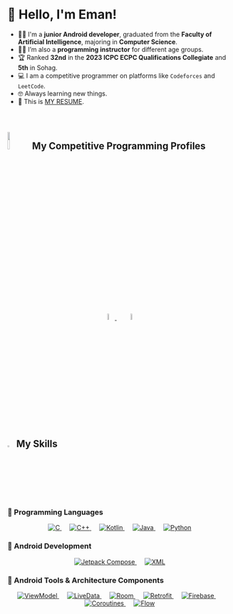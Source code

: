 # 👋 Hello, I'm Eman!

- 🧑‍🎓 I'm a **junior Android developer**, graduated from the **Faculty of Artificial Intelligence**, majoring in **Computer Science**.  
- 🧑‍🏫 I’m also a **programming instructor** for different age groups.  
- 🏆 Ranked **32nd** in the **2023 ICPC ECPC Qualifications Collegiate** and **5th** in Sohag.  
- 💻 I am a competitive programmer on platforms like `Codeforces` and `LeetCode`.  
- 🤓 Always learning new things.  
- 🤔 This is [MY RESUME](https://drive.google.com/drive/u/0/folders/1FdOBDa-ipxU7ps9AOxaFi674bw2kc2EL).  

<br>

## <img src="https://media4.giphy.com/media/dMLmQfCO7lCA2gX3tw/giphy.gif?cid=ecf05e47ak6mwfu812269zzr8ydv529109qzpb8rszwnja9e&rid=giphy.gif&ct=s" width=10%> My Competitive Programming Profiles

<div align="center" width=100%>
  <a href="https://codeforces.com/profile/Eman_Nasser">
    <img src="https://img.icons8.com/external-tal-revivo-shadow-tal-revivo/50/000000/external-codeforces-programming-competitions-and-contests-programming-community-logo-shadow-tal-revivo.png" alt="CodeForces" width="6%"/>
  </a>
  &emsp;
  <a href="https://leetcode.com/u/EmanNasser/">
    <img src="https://img.icons8.com/external-tal-revivo-shadow-tal-revivo/50/000000/external-level-up-your-coding-skills-and-quickly-land-a-job-logo-shadow-tal-revivo.png" alt="LeetCode" width="6%"/>
  </a>
</div>

<br>

## <img src="https://media2.giphy.com/media/QssGEmpkyEOhBCb7e1/giphy.gif?cid=ecf05e47a0n3gi1bfqntqmob8g9aid1oyj2wr3ds3mg700bl&rid=giphy.gif" width="3%"> My Skills

### 🧠 Programming Languages

<p align="center">
  <a href="https://www.cprogramming.com/" target="_blank">
    <img alt="C" src="https://img.shields.io/badge/C%20-%232370ED.svg?style=plastic&logo=c&logoColor=white">
  </a>
  &emsp;
  <a href="https://www.w3schools.com/cpp/" target="_blank">
    <img alt="C++" src="https://img.shields.io/badge/C++%20-%2300599C.svg?style=plastic&logo=c%2B%2B&logoColor=white">
  </a>
  &emsp;
  <a href="https://kotlinlang.org/" target="_blank">
    <img alt="Kotlin" src="https://img.shields.io/badge/Kotlin-0095D5?style=flat&logo=kotlin&logoColor=white">
  </a>
  &emsp;
  <a href="https://www.java.com/" target="_blank">
    <img alt="Java" src="https://img.shields.io/badge/Java-%23007396.svg?style=plastic&logo=java&logoColor=white">
  </a>
  &emsp;
  <a href="https://www.python.org" target="_blank">
    <img alt="Python" src="https://img.shields.io/badge/Python%20-%2314354C.svg?style=plastic&logo=python&logoColor=white">
  </a>
</p>

### 📱 Android Development

<p align="center"> 
  <a href="https://developer.android.com/jetpack/compose" target="_blank">
    <img alt="Jetpack Compose" src="https://img.shields.io/badge/Jetpack%20Compose-%23009688.svg?style=plastic&logo=android&logoColor=white">
  </a>
  &emsp;
  <a href="https://developer.android.com/guide/topics/ui/xml" target="_blank">
    <img alt="XML" src="https://img.shields.io/badge/XML-%23F36D33.svg?style=plastic&logo=xml&logoColor=white">
  </a>
</p>

### 🔧 Android Tools & Architecture Components

<p align="center"> 
  <a href="https://developer.android.com/topic/libraries/architecture/viewmodel" target="_blank"> 
    <img alt="ViewModel" src="https://img.shields.io/badge/ViewModel-%233DDC84.svg?style=plastic&logo=android&logoColor=white">
  </a>
  &emsp;
  <a href="https://developer.android.com/topic/libraries/architecture/livedata" target="_blank"> 
    <img alt="LiveData" src="https://img.shields.io/badge/LiveData-%2300C853.svg?style=plastic&logo=android&logoColor=white">
  </a>
  &emsp;
  <a href="https://developer.android.com/topic/libraries/architecture/room" target="_blank"> 
    <img alt="Room" src="https://img.shields.io/badge/Room-%23EF6C00.svg?style=plastic&logo=sqlite&logoColor=white">
  </a>
  &emsp;
  <a href="https://square.github.io/retrofit/" target="_blank"> 
    <img alt="Retrofit" src="https://img.shields.io/badge/Retrofit-%232196F3.svg?style=plastic&logo=android&logoColor=white">
  </a>
  &emsp;
  <a href="https://firebase.google.com/" target="_blank"> 
    <img alt="Firebase" src="https://img.shields.io/badge/Firebase-%23FFCA28.svg?style=plastic&logo=firebase&logoColor=black">
  </a>
  &emsp;
  <a href="https://kotlinlang.org/docs/coroutines-overview.html" target="_blank"> 
    <img alt="Coroutines" src="https://img.shields.io/badge/Coroutines-%23009688.svg?style=plastic&logo=kotlin&logoColor=white">
  </a>
  &emsp;
  <a href="https://developer.android.com/kotlin/flow" target="_blank"> 
    <img alt="Flow" src="https://img.shields.io/badge/Flow-%23F57C00.svg?style=plastic&logo=kotlin&logoColor=white">
  </a>
</p>

